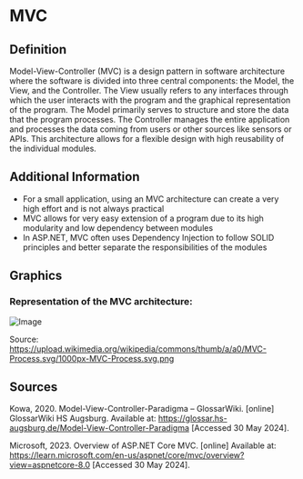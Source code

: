 # MVC

## Definition

Model-View-Controller (MVC) is a design pattern in software architecture where the software is divided into three central components: the Model, the View, and the Controller.
The View usually refers to any interfaces through which the user interacts with the program and the graphical representation of the program.
The Model primarily serves to structure and store the data that the program processes.
The Controller manages the entire application and processes the data coming from users or other sources like sensors or APIs.
This architecture allows for a flexible design with high reusability of the individual modules.

## Additional Information

- For a small application, using an MVC architecture can create a very high effort and is not always practical
- MVC allows for very easy extension of a program due to its high modularity and low dependency between modules
- In ASP.NET, MVC often uses Dependency Injection to follow SOLID principles and better separate the responsibilities of the modules

## Graphics

### Representation of the MVC architecture:

![Image](https://upload.wikimedia.org/wikipedia/commons/thumb/a/a0/MVC-Process.svg/1000px-MVC-Process.svg.png)

Source: https://upload.wikimedia.org/wikipedia/commons/thumb/a/a0/MVC-Process.svg/1000px-MVC-Process.svg.png

## Sources

Kowa, 2020. Model-View-Controller-Paradigma – GlossarWiki. [online] GlossarWiki HS Augsburg. Available at: <https://glossar.hs-augsburg.de/Model-View-Controller-Paradigma> [Accessed 30 May 2024].

Microsoft, 2023. Overview of ASP.NET Core MVC. [online] Available at: <https://learn.microsoft.com/en-us/aspnet/core/mvc/overview?view=aspnetcore-8.0> [Accessed 30 May 2024].